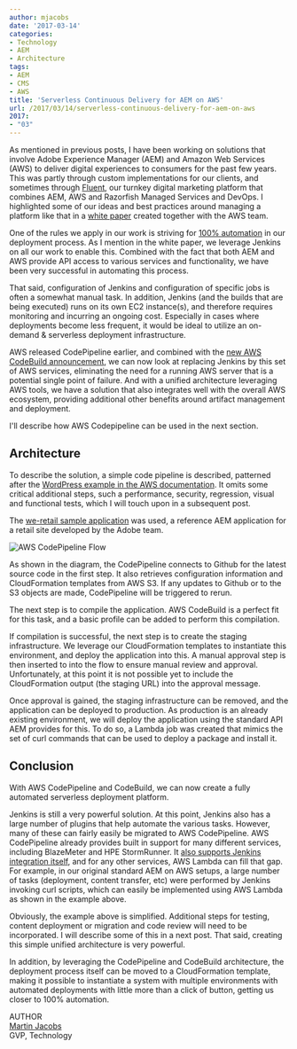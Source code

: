 ```yaml
---
author: mjacobs
date: '2017-03-14'
categories:
- Technology
- AEM
- Architecture
tags:
- AEM
- CMS
- AWS
title: 'Serverless Continuous Delivery for AEM on AWS'
url: /2017/03/14/serverless-continuous-delivery-for-aem-on-aws
2017:
- "03"
---
```


As mentioned in previous posts, I have been working on solutions that involve Adobe Experience Manager (AEM) and Amazon Web Services (AWS) to deliver digital experiences to consumers for the past few years. This was partly through custom implementations for our clients, and sometimes through [Fluent](/2014/10/14/the-razorfish-digital-platform-maturity-model), our turnkey digital marketing platform that combines AEM, AWS and Razorfish Managed Services and DevOps. I highlighted some of our ideas and best practices around managing a platform like that in a [white paper](https://d0.awsstatic.com/whitepapers/Adobe%20AEM%20on%20AWS.pdf) created together with the AWS team.

One of the rules we apply in our work is striving for [100% automation](/2016/02/10/the-cloud-and-the-100-automation-rule/index.html) in our deployment process. As I mention in the white paper, we leverage Jenkins on all our work to enable this. Combined with the fact that both AEM and AWS provide API access to various services and functionality, we have been very successful in automating this process.

That said, configuration of Jenkins and configuration of specific jobs is often a somewhat manual task. In addition, Jenkins (and the builds that are being executed) runs on its own EC2 instance(s), and therefore requires monitoring and incurring an ongoing cost. Especially in cases where deployments become less frequent, it would be ideal to utilize an on-demand & serverless deployment infrastructure.

AWS released CodePipeline earlier, and combined with the [new AWS CodeBuild announcement](http://aws.amazon.com/blogs/aws/aws-codebuild-fully-managed-build-service/), we can now look at replacing Jenkins by this set of AWS services, eliminating the need for a running AWS server that is a potential single point of failure. And with a unified architecture leveraging AWS tools, we have a solution that also integrates well with the overall AWS ecosystem, providing additional other benefits around artifact management and deployment.

I'll describe how AWS Codepipeline can be used in the next section.

Architecture
-----------

To describe the solution, a simple code pipeline is described, patterned after the [WordPress example in the AWS documentation](http://docs.aws.amazon.com/AWSCloudFormation/latest/UserGuide/continuous-delivery-codepipeline-basic-walkthrough.html). It omits some critical additional steps, such a performance, security, regression, visual and functional tests, which I will touch upon in a subsequent post. 

The [we-retail sample application](http://github.com/Adobe-Marketing-Cloud/aem-sample-we-retail) was used, a reference AEM application for a retail site developed by the Adobe team.

![AWS CodePipeline Flow](/media/CodePipeline.jpg "AWS CodePipeline Flow")

As shown in the diagram, the CodePipeline connects to Github for the latest source code in the first step. It also retrieves configuration information and CloudFormation templates from AWS S3. If any updates to Github or to the S3 objects are made, CodePipeline will be triggered to rerun.

The next step is to compile the application. AWS CodeBuild is a perfect fit for this task, and a basic profile can be added to perform this compilation.

If compilation is successful, the next step is to create the staging infrastructure. We leverage our CloudFormation templates to instantiate this environment, and deploy the application into this. A manual approval step is then inserted to into the flow to ensure manual review and approval. Unfortunately, at this point it is not possible yet to include the CloudFormation output (the staging URL) into the approval message.

Once approval is gained, the staging infrastructure can be removed, and the application can be deployed to production. As production is an already existing environment, we will deploy the application using the standard API AEM provides for this. To do so, a Lambda job was created that mimics the set of curl commands that can be used to deploy a package and install it.

Conclusion
--------

With AWS CodePipeline and CodeBuild, we can now create a fully automated serverless deployment platform.

Jenkins is still a very powerful solution. At this point, Jenkins also has a large number of plugins that help automate the various tasks. However, many of these can fairly easily be migrated to AWS CodePipeline. AWS CodePipeline already provides built in support for many different services, including BlazeMeter and HPE StormRunner. It [also supports Jenkins integration itself](http://github.com/awslabs/aws-codepipeline-plugin-for-jenkins), and for any other services, AWS Lambda can fill that gap. For example, in our original standard AEM on AWS setups, a large number of tasks (deployment, content transfer, etc) were performed by Jenkins invoking curl scripts, which can easily be implemented using AWS Lambda as shown in the example above. 

Obviously, the example above is simplified. Additional steps for testing, content deployment or migration and code review will need to be incorporated. I will describe some of this in a next post. That said, creating this simple unified architecture is very powerful.

In addition, by leveraging the CodePipeline and CodeBuild architecture, the deployment process itself can be moved to a CloudFormation template, making it possible to instantiate a system with multiple environments with automated deployments with little more than a click of button, getting us closer to 100% automation.

<span class="author">AUTHOR</span>  
<a href="https://www.linkedin.com/in/martinjacobs1" class="author-name">Martin Jacobs</a>  
GVP, Technology
